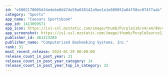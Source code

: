 ```yaml
---
id: "e5002170005d34edebe0d474e59a038142a9ae1e1e809052a04f58ec074f7aab"
category: "Sports"
app_name: "Caesars Sportsbook"
app_id: 1413099571
app_icon: https://is1-ssl.mzstatic.com/image/thumb/Purple116/v4/a4/99/49/a49949ed-f637-878a-97b6-5021ab16e8b7/AppIcon-0-1x_U007epad-0-85-220.png/1024x1024bb.png
app_screenshot: https://is1-ssl.mzstatic.com/image/thumb/PurpleSource116/v4/44/48/99/44489983-a058-7041-2426-89a9b73d2e01/774fdc67-3911-4a54-bbd7-3743083979da_8765862-csb-mid-season-app-store-phone-casino-1242x2688-km-5_01.jpg/1242x2688bb.png
publisher_id: 461213289
publisher_name: "Computerized Bookmaking Systems, Inc."
rank: 31
most_recent_release: 2024-01-29 00:00:00
release_count_in_past_year: 31
release_count_in_past_year_category: 14
release_count_in_past_year_top_in_category: 32
---
```

